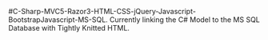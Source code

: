 #C-Sharp-MVC5-Razor3-HTML-CSS-jQuery-Javascript-BootstrapJavascript-MS-SQL.
Currently linking the C# Model to the MS SQL Database with Tightly Knitted HTML. 
